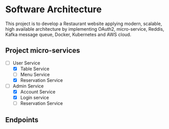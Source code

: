 # Software Architecture
This project is to develop a Restaurant website applying modern, scalable, high available architecture by implementing OAuth2, micro-service, Reddis, Kafka message queue, Docker, Kubernetes and AWS cloud. 

## Project micro-services  
- [ ] User Service
    - [x] Table Service
    - [ ] Menu Service
    - [x] Reservation Service
- [ ] Admin Service
    - [x] Account Service
    - [x] Login service     
    - [ ] Reservation Service
    
## Endpoints
